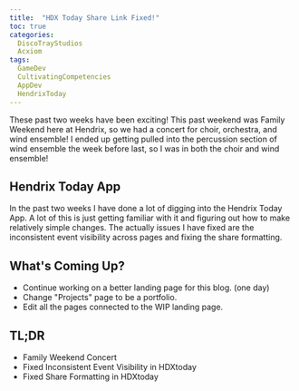 ```yaml
---
title:  "HDX Today Share Link Fixed!"
toc: true
categories:
  DiscoTrayStudios
  Acxiom
tags:
  GameDev
  CultivatingCompetencies
  AppDev
  HendrixToday
---
```


These past two weeks have been exciting! This past weekend was Family Weekend here at Hendrix,
so we had a concert for choir, orchestra, and wind ensemble! I ended up getting pulled into
the percussion section of wind ensemble the week before last, so I was in both the choir and wind ensemble!


## Hendrix Today App

In the past two weeks I have done a lot of digging into the Hendrix Today App.
A lot of this is just getting familiar with it and figuring out how to make relatively simple changes.
The actually issues I have fixed are the inconsistent event visibility across pages and fixing the share formatting.

## What's Coming Up?

- Continue working on a better landing page for this blog. (one day)
- Change "Projects" page to be a portfolio.
- Edit all the pages connected to the WIP landing page.

## TL;DR

- Family Weekend Concert
- Fixed Inconsistent Event Visibility in HDXtoday
- Fixed Share Formatting in HDXtoday